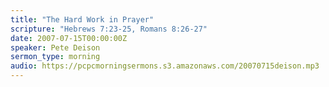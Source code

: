 ```yaml
---
title: "The Hard Work in Prayer"
scripture: "Hebrews 7:23-25, Romans 8:26-27"
date: 2007-07-15T00:00:00Z
speaker: Pete Deison
sermon_type: morning
audio: https://pcpcmorningsermons.s3.amazonaws.com/20070715deison.mp3 
---
```



